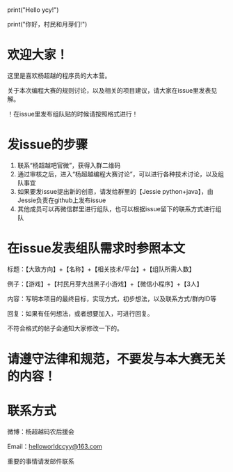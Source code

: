# 
print("Hello ycy!")

print("你好，村民和月芽们!")

# 欢迎大家！

这里是喜欢杨超越的程序员的大本营。

关于本次编程大赛的规则讨论，以及相关的项目建议，请大家在issue里发表见解。

！在issue里发布组队贴的时候请按照格式进行！

# 发issue的步骤

1. 联系“杨超越吧官微”，获得入群二维码
2. 通过审核之后，进入“杨超越编程大赛讨论”，可以进行各种技术讨论，以及组队事宜
3. 如果要发issue提出新的创意，请发给群里的【Jessie python+java】，由Jessie负责在github上发布issue
4. 其他成员可以再微信群里进行组队，也可以根据issue留下的联系方式进行组队


# 在issue发表组队需求时参照本文

标题：【大致方向】+【名称】+【相关技术/平台】+【组队所需人数】

例子：【游戏】+【村民月芽大战黑子小游戏】+【微信小程序】+【3人】

内容：写明本项目的最终目标，实现方式，初步想法，以及联系方式/群内ID等

回复：如果有任何想法，或者想要加入，可进行回复。

不符合格式的帖子会通知大家修改一下的。

# 请遵守法律和规范，不要发与本大赛无关的内容！

# 联系方式

微博：杨超越码农后援会

Email：helloworldccyy@163.com

重要的事情请发邮件联系
